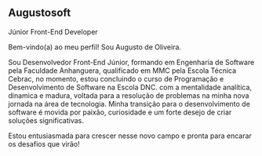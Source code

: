 ## Augustosoft
Júnior Front-End Developer

Bem-vindo(a) ao meu perfil! Sou Augusto de Oliveira.

Sou Desenvolvedor Front-End Júnior, formando em Engenharia de Software pela Faculdade Anhanguera, qualificado em MMC pela Escola Técnica Cebrac, no momento, estou concluindo o curso de Programação e Desenvolvimento de Software na Escola DNC. com a mentalidade analítica, dinamica e madura, voltada para a resolução de problemas na minha nova jornada na área de tecnologia. Minha transição para o desenvolvimento de software é movida por paixão, curiosidade e um forte desejo de criar soluções significativas.

Estou entusiasmada para crescer nesse novo campo e pronta para encarar os desafios que virão!

